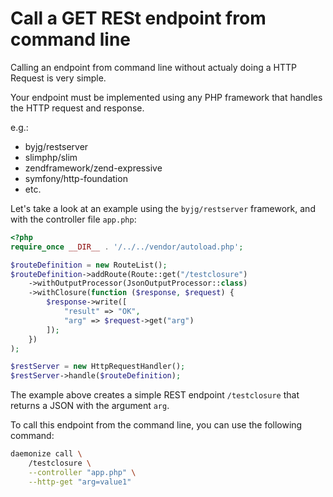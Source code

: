 # Call a GET RESt endpoint from command line

Calling an endpoint from command line without actualy doing a HTTP Request is very simple.

Your endpoint must be implemented using any PHP framework that handles the HTTP request and response.

e.g.:
 - byjg/restserver
 - slimphp/slim
 - zendframework/zend-expressive
 - symfony/http-foundation
 - etc.

Let's take a look at an example using the `byjg/restserver` framework, and with the controller file `app.php`:

```php
<?php
require_once __DIR__ . '/../../vendor/autoload.php';

$routeDefinition = new RouteList();
$routeDefinition->addRoute(Route::get("/testclosure")
    ->withOutputProcessor(JsonOutputProcessor::class)
    ->withClosure(function ($response, $request) {
        $response->write([
            "result" => "OK",
            "arg" => $request->get("arg")
        ]);
    })
);

$restServer = new HttpRequestHandler();
$restServer->handle($routeDefinition);
```

The example above creates a simple REST endpoint `/testclosure` that returns a JSON with the argument `arg`.

To call this endpoint from the command line, you can use the following command:

```bash
daemonize call \
    /testclosure \
    --controller "app.php" \
    --http-get "arg=value1"
```
